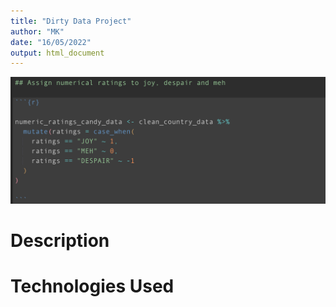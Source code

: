 ```yaml
---
title: "Dirty Data Project"
author: "MK"
date: "16/05/2022"
output: html_document
---
```


![](images/case_when.png)

# Description

# Technologies Used
